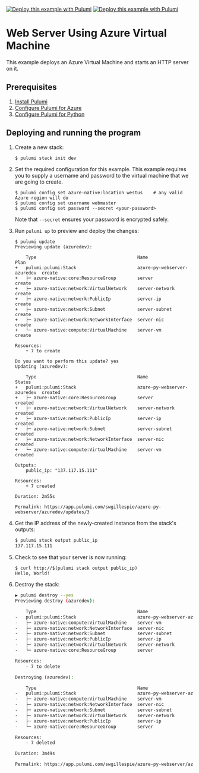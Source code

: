 [![Deploy this example with Pulumi](https://get.pulumi.com/new/button.svg)](https://app.pulumi.com/new?template=https://github.com/pulumi/examples/blob/master/azure-py-webserver/README.md#gh-light-mode-only)
[![Deploy this example with Pulumi](https://get.pulumi.com/new/button-light.svg)](https://app.pulumi.com/new?template=https://github.com/pulumi/examples/blob/master/azure-py-webserver/README.md#gh-dark-mode-only)

# Web Server Using Azure Virtual Machine

This example deploys an Azure Virtual Machine and starts an HTTP server on it.

## Prerequisites

1. [Install Pulumi](https://www.pulumi.com/docs/get-started/install/)
1. [Configure Pulumi for Azure](https://www.pulumi.com/docs/intro/cloud-providers/azure/setup/)
1. [Configure Pulumi for Python](https://www.pulumi.com/docs/intro/languages/python/)

## Deploying and running the program

1. Create a new stack:

    ```bash
    $ pulumi stack init dev
    ```

1. Set the required configuration for this example. This example requires you to supply a username and password to the virtual machine that we are going to create.

    ```
    $ pulumi config set azure-native:location westus    # any valid Azure region will do
    $ pulumi config set username webmaster
    $ pulumi config set password --secret <your-password>
    ```

    Note that `--secret` ensures your password is encrypted safely.


1. Run `pulumi up` to preview and deploy the changes:

    ```
    $ pulumi update
    Previewing update (azuredev):

        Type                                      Name                         Plan
    +   pulumi:pulumi:Stack                       azure-py-webserver-azuredev  create
    +   ├─ azure-native:core:ResourceGroup        server                       create
    +   ├─ azure-native:network:VirtualNetwork    server-network               create
    +   ├─ azure-native:network:PublicIp          server-ip                    create
    +   ├─ azure-native:network:Subnet            server-subnet                create
    +   ├─ azure-native:network:NetworkInterface  server-nic                   create
    +   └─ azure-native:compute:VirtualMachine    server-vm                    create

    Resources:
        + 7 to create

    Do you want to perform this update? yes
    Updating (azuredev):

        Type                                      Name                         Status
    +   pulumi:pulumi:Stack                       azure-py-webserver-azuredev  created
    +   ├─ azure-native:core:ResourceGroup        server                       created
    +   ├─ azure-native:network:VirtualNetwork    server-network               created
    +   ├─ azure-native:network:PublicIp          server-ip                    created
    +   ├─ azure-native:network:Subnet            server-subnet                created
    +   ├─ azure-native:network:NetworkInterface  server-nic                   created
    +   └─ azure-native:compute:VirtualMachine    server-vm                    created

    Outputs:
        public_ip: "137.117.15.111"

    Resources:
        + 7 created

    Duration: 2m55s

    Permalink: https://app.pulumi.com/swgillespie/azure-py-webserver/azuredev/updates/3
    ```

1. Get the IP address of the newly-created instance from the stack's outputs:

    ```bash
    $ pulumi stack output public_ip
    137.117.15.111
    ```

1. Check to see that your server is now running:

    ```
    $ curl http://$(pulumi stack output public_ip)
    Hello, World!
    ```

1. Destroy the stack:

    ```bash
    ▶ pulumi destroy --yes
    Previewing destroy (azuredev):

        Type                                      Name                         Plan
    -   pulumi:pulumi:Stack                       azure-py-webserver-azuredev  delete
    -   ├─ azure-native:compute:VirtualMachine    server-vm                    delete
    -   ├─ azure-native:network:NetworkInterface  server-nic                   delete
    -   ├─ azure-native:network:Subnet            server-subnet                delete
    -   ├─ azure-native:network:PublicIp          server-ip                    delete
    -   ├─ azure-native:network:VirtualNetwork    server-network               delete
    -   └─ azure-native:core:ResourceGroup        server                       delete

    Resources:
        - 7 to delete

    Destroying (azuredev):

        Type                                      Name                         Status
    -   pulumi:pulumi:Stack                       azure-py-webserver-azuredev  deleted
    -   ├─ azure-native:compute:VirtualMachine    server-vm                    deleted
    -   ├─ azure-native:network:NetworkInterface  server-nic                   deleted
    -   ├─ azure-native:network:Subnet            server-subnet                deleted
    -   ├─ azure-native:network:VirtualNetwork    server-network               deleted
    -   ├─ azure-native:network:PublicIp          server-ip                    deleted
    -   └─ azure-native:core:ResourceGroup        server                       deleted

    Resources:
        - 7 deleted

    Duration: 3m49s

    Permalink: https://app.pulumi.com/swgillespie/azure-py-webserver/azuredev/updates/4
    ```
